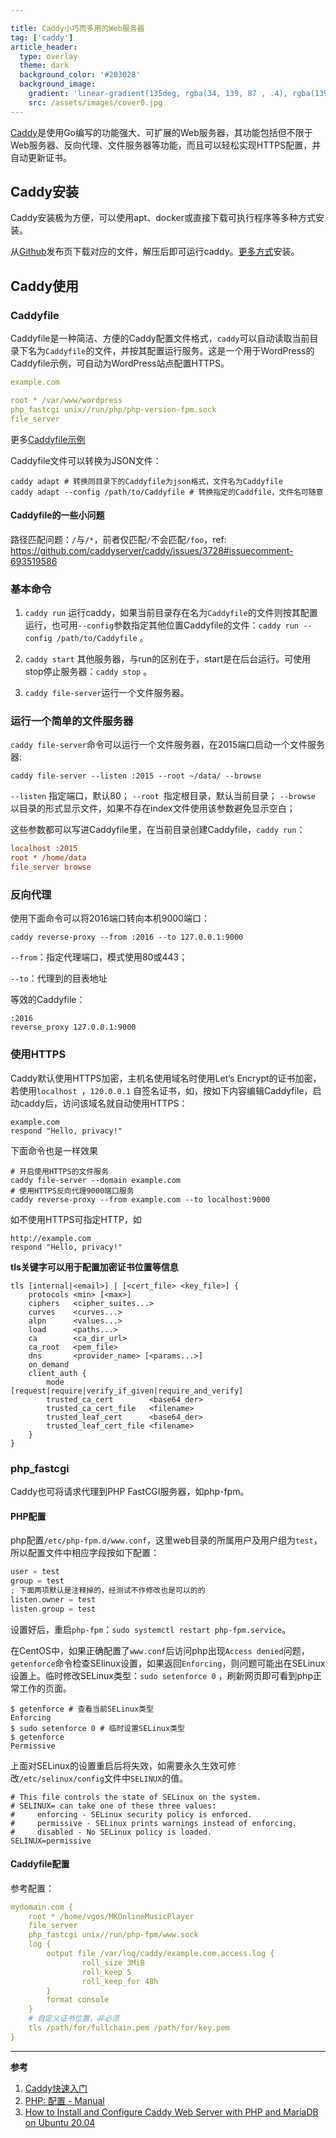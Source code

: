 ```yaml
---

title: Caddy小巧而多用的Web服务器
tag: ['caddy']
article_header:
  type: overlay
  theme: dark
  background_color: '#203028'
  background_image:
    gradient: 'linear-gradient(135deg, rgba(34, 139, 87 , .4), rgba(139, 34, 139, .4))'
    src: /assets/images/cover0.jpg
---
```


[Caddy](https://caddyserver.com/)是使用Go编写的功能强大、可扩展的Web服务器，其功能包括但不限于Web服务器、反向代理、文件服务器等功能，而且可以轻松实现HTTPS配置，并自动更新证书。

<!--more-->
## Caddy安装

Caddy安装极为方便，可以使用apt、docker或直接下载可执行程序等多种方式安装。

从[Github](https://github.com/caddyserver/caddy/releases)发布页下载对应的文件，解压后即可运行caddy。[更多方式](https://caddyserver.com/docs/download)安装。

## Caddy使用

### Caddyfile

Caddyfile是一种简洁、方便的Caddy配置文件格式，`caddy`可以自动读取当前目录下名为`Caddyfile`的文件，并按其配置运行服务。这是一个用于WordPress的Caddyfile示例，可自动为WordPress站点配置HTTPS。

```yaml
example.com

root * /var/www/wordpress
php_fastcgi unix//run/php/php-version-fpm.sock
file_server
```

更多[Caddyfile示例](https://caddyserver.com/docs/caddyfile/patterns)

Caddyfile文件可以转换为JSON文件：

```shell
caddy adapt # 转换同目录下的Caddyfile为json格式，文件名为Caddyfile
caddy adapt --config /path/to/Caddyfile # 转换指定的Caddfile，文件名可随意
```

#### Caddyfile的一些小问题

路径匹配问题：`/`与`/*`，前者仅匹配`/`不会匹配`/foo`，ref: https://github.com/caddyserver/caddy/issues/3728#issuecomment-693519586

### 基本命令

1. `caddy run` 运行caddy，如果当前目录存在名为`Caddyfile`的文件则按其配置运行，也可用`--config`参数指定其他位置Caddyfile的文件：`caddy run --config /path/to/Caddyfile` 。

2. `caddy start` 其他服务器，与run的区别在于，start是在后台运行。可使用stop停止服务器：`caddy stop` 。
3. `caddy file-server`运行一个文件服务器。

### 运行一个简单的文件服务器

`caddy file-server`命令可以运行一个文件服务器，在2015端口启动一个文件服务器:

```shell
caddy file-server --listen :2015 --root ~/data/ --browse
```
`--listen` 指定端口，默认80；
`--root `指定根目录，默认当前目录；
`--browse` 以目录的形式显示文件，如果不存在index文件使用该参数避免显示空白；

这些参数都可以写进Caddyfile里，在当前目录创建Caddyfile，`caddy run`：
```ini
localhost :2015
root * /home/data
file_server browse
```

### 反向代理
使用下面命令可以将2016端口转向本机9000端口：

```shell
caddy reverse-proxy --from :2016 --to 127.0.0.1:9000
```

`--from`：指定代理端口，模式使用80或443；

`--to`：代理到的目表地址

等效的Caddyfile：

```
:2016
reverse_proxy 127.0.0.1:9000
```
### 使用HTTPS
Caddy默认使用HTTPS加密，主机名使用域名时使用Let‘s Encrypt的证书加密，若使用`localhost `，`120.0.0.1` 自签名证书，如，按如下内容编辑Caddyfile，启动caddy后，访问该域名就自动使用HTTPS：
```
example.com
respond "Hello, privacy!"
```
下面命令也是一样效果
```shell
# 开启使用HTTPS的文件服务
caddy file-server --domain example.com
# 使用HTTPS反向代理9000端口服务
caddy reverse-proxy --from example.com --to localhost:9000
```
如不使用HTTPS可指定HTTP，如
```
http://example.com
respond "Hello, privacy!"
```
**tls关键字可以用于配置加密证书位置等信息**
```
tls [internal|<email>] | [<cert_file> <key_file>] {
	protocols <min> [<max>]
	ciphers   <cipher_suites...>
	curves    <curves...>
	alpn      <values...>
	load      <paths...>
	ca        <ca_dir_url>
	ca_root   <pem_file>
	dns       <provider_name> [<params...>]
	on_demand
	client_auth {
		mode                   [request|require|verify_if_given|require_and_verify]
		trusted_ca_cert        <base64_der>
		trusted_ca_cert_file   <filename>
		trusted_leaf_cert      <base64_der>
		trusted_leaf_cert_file <filename>
	}
}
```
### php_fastcgi

Caddy也可将请求代理到PHP FastCGI服务器，如php-fpm。

#### PHP配置

php配置`/etc/php-fpm.d/www.conf`，这里web目录的所属用户及用户组为`test`，所以配置文件中相应字段按如下配置：

```php
user = test
group = test
; 下面两项默认是注释掉的，经测试不作修改也是可以的的
listen.owner = test
listen.group = test
```
设置好后，重启`php-fpm`：`sudo systemctl restart php-fpm.service`。

在CentOS中，如果正确配置了`www.conf`后访问php出现`Access denied`问题，`getenforce`命令检查SElinux设置，如果返回`Enforcing`，则问题可能出在SELinux设置上。临时修改SELinux类型：`sudo setenforce 0` ，刷新网页即可看到php正常工作的页面。

```shell
$ getenforce # 查看当前SELinux类型
Enforcing
$ sudo setenforce 0 # 临时设置SELinux类型
$ getenforce
Permissive
```

上面对SELinux的设置重启后将失效，如需要永久生效可修改`/etc/selinux/config`文件中`SELINUX`的值。

```shell
# This file controls the state of SELinux on the system.
# SELINUX= can take one of these three values:
#     enforcing - SELinux security policy is enforced.
#     permissive - SELinux prints warnings instead of enforcing.
#     disabled - No SELinux policy is loaded.
SELINUX=permissive
```

#### Caddyfile配置

参考配置：

```yaml
mydomain.com {
    root * /home/vgos/MKOnlineMusicPlayer
    file_server
    php_fastcgi unix//run/php-fpm/www.sock
    log {
        output file /var/log/caddy/example.com.access.log {
                roll_size 3MiB
                roll_keep 5
                roll_keep_for 48h
        }
        format console
    }
    # 自定义证书位置，非必须
    tls /path/for/fullchain.pem /path/for/key.pem
}
```

---

**参考**

1. [Caddy快速入门](https://caddyserver.com/docs/getting-started)
2. [PHP: 配置 - Manual](https://www.php.net/manual/zh/install.fpm.configuration.php)
3. [How to Install and Configure Caddy Web Server with PHP and MariaDB on Ubuntu 20.04](https://www.howtoforge.com/tutorial/ubuntu-caddy-web-server-installation/)
